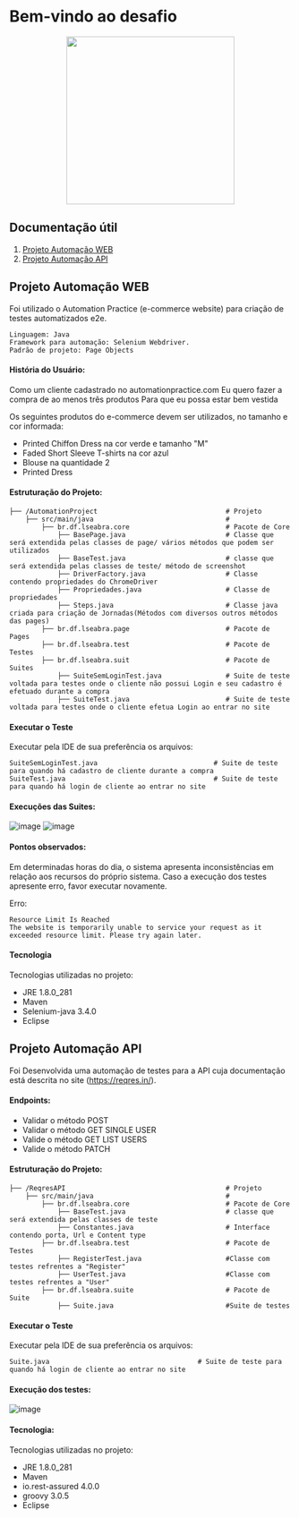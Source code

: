 # Bem-vindo ao desafio

<div align="center">
  <img src="https://www.inbenta.com/wp-content/uploads/2016/11/LojasRennerLogo500x500_2015.jpg" width="300px"/>
</div>


## Documentação útil

1. [Projeto Automação WEB](https://github.com/LuisFelipeSeabra/prova_renner/tree/master/AutomationProject)
2. [Projeto Automação API](https://github.com/LuisFelipeSeabra/prova_renner/tree/master/RegresAPI)


## Projeto Automação WEB
Foi utilizado o Automation Practice (e-commerce website) para criação de testes automatizados e2e.
```
Linguagem: Java
Framework para automação: Selenium Webdriver.
Padrão de projeto: Page Objects
```

#### História do Usuário:
Como um cliente cadastrado no automationpractice.com
Eu quero fazer a compra de ao menos três produtos
Para que eu possa estar bem vestida

Os seguintes produtos do e-commerce devem ser utilizados, no tamanho e cor informada:
 - Printed Chiffon Dress na cor verde e tamanho "M"
 - Faded Short Sleeve T-shirts na cor azul
 - Blouse na quantidade 2
 - Printed Dress



#### Estruturação do Projeto:
```
├── /AutomationProject                                # Projeto                                                                                          
    ├── src/main/java                                 #                                                                                                         
        ├── br.df.lseabra.core                        # Pacote de Core                                                                                        
            ├── BasePage.java                         # Classe que será extendida pelas classes de page/ vários métodos que podem ser utilizados
            ├── BaseTest.java                         # classe que será extendida pelas classes de teste/ método de screenshot
            ├── DriverFactory.java                    # Classe contendo propriedades do ChromeDriver
            ├── Propriedades.java                     # Classe de propriedades
            ├── Steps.java                            # Classe java criada para criação de Jornadas(Métodos com diversos outros métodos das pages)
        ├── br.df.lseabra.page                        # Pacote de Pages
        ├── br.df.lseabra.test                        # Pacote de Testes
        ├── br.df.lseabra.suit                        # Pacote de Suites
            ├── SuiteSemLoginTest.java                # Suite de teste voltada para testes onde o cliente não possui Login e seu cadastro é efetuado durante a compra
            ├── SuiteTest.java                        # Suite de teste voltada para testes onde o cliente efetua Login ao entrar no site
```


#### Executar o Teste
Executar pela IDE de sua preferência os arquivos: 
```
SuiteSemLoginTest.java                             # Suite de teste para quando há cadastro de cliente durante a compra
SuiteTest.java                                     # Suite de teste para quando há login de cliente ao entrar no site
```

#### Execuções das Suites:

![image](https://user-images.githubusercontent.com/49051123/116761573-6662e580-a9ee-11eb-8e93-33ed61bb99e8.png)
![image](https://user-images.githubusercontent.com/49051123/116761604-7d093c80-a9ee-11eb-873b-23980622381a.png)

#### Pontos observados:
Em determinadas horas do dia, o sistema apresenta inconsistências em relação aos recursos do próprio sistema. Caso a execução dos testes apresente erro, favor executar novamente.

Erro:
```
Resource Limit Is Reached
The website is temporarily unable to service your request as it exceeded resource limit. Please try again later.
```

#### Tecnologia

Tecnologias utilizadas no projeto:
  * JRE 1.8.0_281
  * Maven
  * Selenium-java 3.4.0
  * Eclipse


## Projeto Automação API
Foi Desenvolvida uma automação de testes para a API cuja documentação está descrita no site (https://reqres.in/).

#### Endpoints:
- Validar o método POST 
- Validar o método GET SINGLE USER
- Valide o método GET LIST USERS
- Valide o método PATCH

#### Estruturação do Projeto:
```
├── /ReqresAPI                                        # Projeto                                                                                          
    ├── src/main/java                                 #                                                                                                         
        ├── br.df.lseabra.core                        # Pacote de Core                                                                                        
            ├── BaseTest.java                         # classe que será extendida pelas classes de teste
            ├── Constantes.java                       # Interface contendo porta, Url e Content type
        ├── br.df.lseabra.test                        # Pacote de Testes
            ├── RegisterTest.java                     #Classe com testes refrentes a "Register"
            ├── UserTest.java                         #Classe com testes refrentes a "User"
        ├── br.df.lseabra.suite                       # Pacote de Suite
            ├── Suite.java                            #Suite de testes
```

#### Executar o Teste
Executar pela IDE de sua preferência os arquivos: 
```
Suite.java                                     # Suite de teste para quando há login de cliente ao entrar no site
```

#### Execução dos testes:

![image](https://user-images.githubusercontent.com/49051123/116761488-30bdfc80-a9ee-11eb-9427-db2e093b59fd.png)

#### Tecnologia:

Tecnologias utilizadas no projeto:
  * JRE 1.8.0_281
  * Maven
  * io.rest-assured 4.0.0 
  * groovy 3.0.5
  * Eclipse

